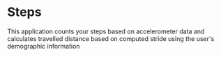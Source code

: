 # Steps
This application counts your steps based on accelerometer data and calculates travelled distance based on computed stride using the user's demographic information
